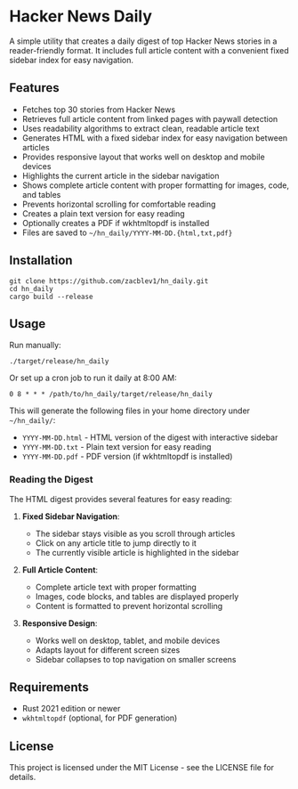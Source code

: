 # Hacker News Daily

A simple utility that creates a daily digest of top Hacker News stories in a reader-friendly format. It includes full article content with a convenient fixed sidebar index for easy navigation.

## Features

- Fetches top 30 stories from Hacker News
- Retrieves full article content from linked pages with paywall detection
- Uses readability algorithms to extract clean, readable article text
- Generates HTML with a fixed sidebar index for easy navigation between articles
- Provides responsive layout that works well on desktop and mobile devices
- Highlights the current article in the sidebar navigation
- Shows complete article content with proper formatting for images, code, and tables
- Prevents horizontal scrolling for comfortable reading
- Creates a plain text version for easy reading
- Optionally creates a PDF if wkhtmltopdf is installed
- Files are saved to `~/hn_daily/YYYY-MM-DD.{html,txt,pdf}`

## Installation

```
git clone https://github.com/zacblev1/hn_daily.git
cd hn_daily
cargo build --release
```

## Usage

Run manually:
```
./target/release/hn_daily
```

Or set up a cron job to run it daily at 8:00 AM:
```
0 8 * * * /path/to/hn_daily/target/release/hn_daily
```

This will generate the following files in your home directory under `~/hn_daily/`:
- `YYYY-MM-DD.html` - HTML version of the digest with interactive sidebar
- `YYYY-MM-DD.txt` - Plain text version for easy reading
- `YYYY-MM-DD.pdf` - PDF version (if wkhtmltopdf is installed)

### Reading the Digest

The HTML digest provides several features for easy reading:

1. **Fixed Sidebar Navigation**:
   - The sidebar stays visible as you scroll through articles
   - Click on any article title to jump directly to it
   - The currently visible article is highlighted in the sidebar

2. **Full Article Content**:
   - Complete article text with proper formatting
   - Images, code blocks, and tables are displayed properly
   - Content is formatted to prevent horizontal scrolling

3. **Responsive Design**:
   - Works well on desktop, tablet, and mobile devices
   - Adapts layout for different screen sizes
   - Sidebar collapses to top navigation on smaller screens

## Requirements

- Rust 2021 edition or newer
- `wkhtmltopdf` (optional, for PDF generation)

## License

This project is licensed under the MIT License - see the LICENSE file for details.
